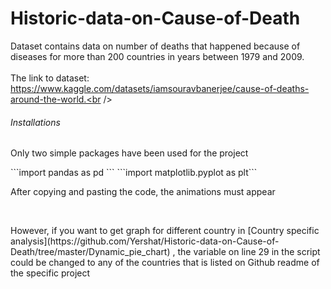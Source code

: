 # Historic-data-on-Cause-of-Death  <br />
Dataset contains data on number of deaths that happened because of diseases for more than 200 countries in years between 1979 and 2009.<br />
<br />
The link to dataset: https://www.kaggle.com/datasets/iamsouravbanerjee/cause-of-deaths-around-the-world.<br />

###### Installations
<p>Only two simple packages have been used for the project </p>
```import pandas as pd ```
```import matplotlib.pyplot as plt```

<p>After copying and pasting the code, the animations must appear </p> <br />
<p>However, if you want to get graph for different country in [Country specific analysis](https://github.com/Yershat/Historic-data-on-Cause-of-Death/tree/master/Dynamic_pie_chart) , the variable on line 29 in the script could be changed to any of the countries that is listed on Github readme of the specific project</p>



